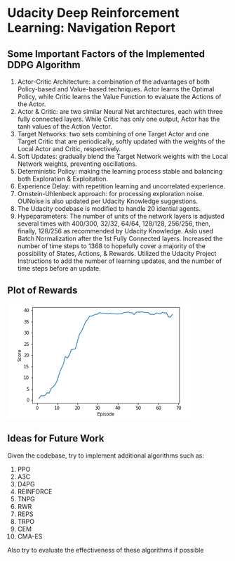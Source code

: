 # Udacity Deep Reinforcement Learning: Navigation Report

## Some Important Factors of the Implemented DDPG Algorithm
  1. Actor-Critic Architecture: a combination of the advantages of both Policy-based and Value-based techniques. Actor learns the Optimal Policy, while Critic learns the Value Function to evaluate the Actions of the Actor.
  2. Actor & Critic: are two similar Neural Net architectures, each with three fully connected layers. While Critic has only one output, Actor has the tanh values of the Action Vector.
  3. Target Networks: two sets combining of one Target Actor and one Target Critic that are periodically, softly updated with the weights of the Local Actor and Critic, respectively. 
  4. Soft Updates: gradually blend the Target Network weights with the Local Network weights, preventing oscillations.
  5. Deterministic Policy: making the learning process stable and balancing both Exploration & Exploitation.
  6. Experience Delay: with repetition learning and uncorrelated experience.
  7. Ornstein-Uhlenbeck approach: for processing exploration noise. OUNoise is also updated per Udacity Knowledge suggestions.
  8. The Udacity codebase is modified to handle 20 idential agents.
  9. Hypeparameters:
       The number of units of the network layers is adjusted several times with 400/300, 32/32, 64/64, 128/128, 256/256, then, finally, 128/256 as recommended by Udacity Knowledge. Aslo used Batch Normalization after the 1st Fully Connected layers.
       Increased the number of time steps to 1368 to hopefully cover a majority of the possibility of States, Actions, & Rewards.
       Utilized the Udacity Project Instructions to add the number of learning updates, and the number of time steps before an update.

## Plot of Rewards
<img src="result.png"/>

## Ideas for Future Work
Given the codebase, try to implement additional algorithms such as:
  1. PPO
  2. A3C
  3. D4PG
  4. REINFORCE
  5. TNPG
  6. RWR
  7. REPS
  8. TRPO
  9. CEM
  10. CMA-ES
      
Also try to evaluate the effectiveness of these algorithms if possible
